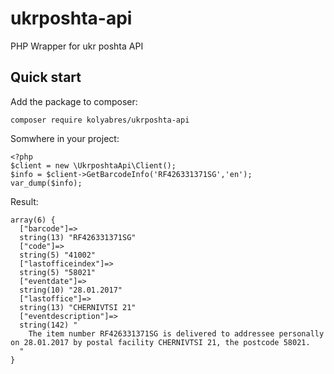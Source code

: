 # ukrposhta-api
PHP Wrapper for ukr poshta API

## Quick start

Add the package to composer:
```
composer require kolyabres/ukrposhta-api
```

Somwhere in your project:
```
<?php
$client = new \UkrposhtaApi\Client();
$info = $client->GetBarcodeInfo('RF426331371SG','en');
var_dump($info);
```

Result:
```
array(6) {
  ["barcode"]=>
  string(13) "RF426331371SG"
  ["code"]=>
  string(5) "41002"
  ["lastofficeindex"]=>
  string(5) "58021"
  ["eventdate"]=>
  string(10) "28.01.2017"
  ["lastoffice"]=>
  string(13) "CHERNIVTSI 21"
  ["eventdescription"]=>
  string(142) "
    The item number RF426331371SG is delivered to addressee personally on 28.01.2017 by postal facility CHERNIVTSI 21, the postcode 58021.
  "
}


```
